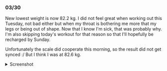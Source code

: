 ### 03/30
New lowest weight is now 82.2 kg. I did not feel great when working out this Tuesday, not bad either but when my throat is bothering me more that my legs or being out of shape. Now that I know I'm sick, that was probably why. I'm also skipping today's workout for that reason so that I'll hopefully be recharged by Sunday.

Unfortunately the scale did cooperate this morning, so the result did not get synced :/ But I think I was at 82.6 kg.

<details>
	<summary>Screenshot</summary>
	<img src="https://media.discordapp.net/attachments/810551417043419170/1091100918793121902/Screenshot_20230330-224437.png?width=642&height=1390" />
</details>
